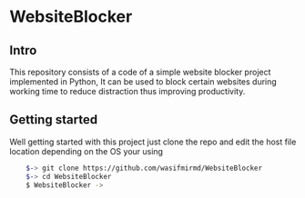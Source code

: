 # WebsiteBlocker


Intro 
------------

This repository consists of a code of a simple website blocker project implemented in Python, It can be used to block certain websites during working time to reduce distraction thus improving productivity.

Getting started 
---------------------

Well getting started with this project just clone the repo 
and edit the host file location depending on the OS your using 

```bash
    $-> git clone https://github.com/wasifmirmd/WebsiteBlocker
    $-> cd WebsiteBlocker
    $ WebsiteBlocker ->
```
